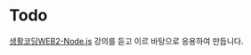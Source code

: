# Todo

[생활코딩WEB2-Node.js](https://github.com/hyesuuou/Web-Study/tree/main/Code/egoing-web-nodejs) 강의를 듣고 이르 바탕으로 응용하여 만듭니다.
